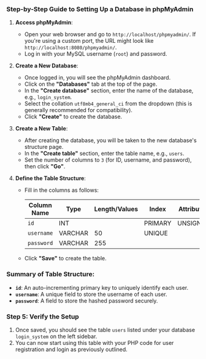 ### Step-by-Step Guide to Setting Up a Database in phpMyAdmin

1. **Access phpMyAdmin**:
   - Open your web browser and go to `http://localhost/phpmyadmin/`. If you're using a custom port, the URL might look like `http://localhost:8080/phpmyadmin/`.
   - Log in with your MySQL username (`root`) and password.

2. **Create a New Database**:
   - Once logged in, you will see the phpMyAdmin dashboard.
   - Click on the **"Databases"** tab at the top of the page.
   - In the **"Create database"** section, enter the name of the database, e.g., `login_system`.
   - Select the collation `utf8mb4_general_ci` from the dropdown (this is generally recommended for compatibility).
   - Click **"Create"** to create the database.

3. **Create a New Table**:
   - After creating the database, you will be taken to the new database's structure page.
   - In the **"Create table"** section, enter the table name, e.g., `users`.
   - Set the number of columns to `3` (for ID, username, and password), then click **"Go"**.

4. **Define the Table Structure**:
   - Fill in the columns as follows:

     | Column Name | Type       | Length/Values | Index      | Attributes | Extra       |
     |-------------|------------|---------------|------------|------------|-------------|
     | `id`        | INT        |               | PRIMARY    | UNSIGNED   | AUTO_INCREMENT |
     | `username`  | VARCHAR    | 50            | UNIQUE     |            |             |
     | `password`  | VARCHAR    | 255           |            |            |             |

   - Click **"Save"** to create the table.

### Summary of Table Structure:
- **`id`**: An auto-incrementing primary key to uniquely identify each user.
- **`username`**: A unique field to store the username of each user.
- **`password`**: A field to store the hashed password securely.

### Step 5: Verify the Setup
1. Once saved, you should see the table `users` listed under your database `login_system` on the left sidebar.
2. You can now start using this table with your PHP code for user registration and login as previously outlined.
